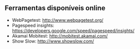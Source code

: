 ## Ferramentas disponíveis online

- WebPagetest: http://www.webpagetest.org/
- Pagespeed insights: https://developers.google.com/speed/pagespeed/insights/
- Akamai Mobitest: http://mobitest.akamai.com/
- Show Slow: http://www.showslow.com/
